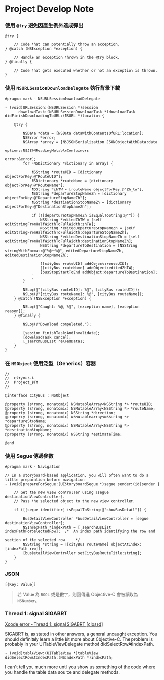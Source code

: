 # Project Develop Note

### 使用 `@try` 避免因產生例外造成彈出

```
@try {

    // Code that can potentially throw an exception.
} @catch (NSException *exception) {

    // Handle an exception thrown in the @try block.
} @finally {

    // Code that gets executed whether or not an exception is thrown.
}
```

### 使用 `NSURLSessionDownloadDelegate` 執行背景下載

```
#pragma mark - NSURLSessionDownloadDelegate

- (void)URLSession:(NSURLSession *)session
      downloadTask:(NSURLSessionDownloadTask *)downloadTask
didFinishDownloadingToURL:(NSURL *)location {

    @try {

        NSData *data = [NSData dataWithContentsOfURL:location];
        NSError *error;
        NSArray *array = [NSJSONSerialization JSONObjectWithData:data
                                                         options:NSJSONReadingMutableContainers
                                                           error:&error];
        for (NSDictionary *dictionary in array) {

            NSString *routeUID = [dictionary objectForKey:@"RouteUID"];
            NSDictionary *routeName = [dictionary objectForKey:@"RouteName"];
            NSString *zhTW = [routeName objectForKey:@"Zh_tw"];
            NSString *departureStopNameZh = [dictionary objectForKey:@"DepartureStopNameZh"];
            NSString *destinationStopNameZh = [dictionary objectForKey:@"DestinationStopNameZh"];

            if (![departureStopNameZh isEqualToString:@""]) {
                NSString *editedZhTW = [self editStringFromHalfWidthToFullWidth:zhTW];
                NSString *editedDepartureStopNameZh = [self editStringFromHalfWidthToFullWidth:departureStopNameZh];
                NSString *editedDestinationStopNameZh = [self editStringFromHalfWidthToFullWidth:destinationStopNameZh];
                NSString *departureToDestination = [NSString stringWithFormat:@"%@－%@", editedDepartureStopNameZh, editedDestinationStopNameZh];

                [[cityBus routeUID] addObject:routeUID];
                [[cityBus routeName] addObject:editedZhTW];
                [busStopStartToEnd addObject:departureToDestination];
            }
        }

        NSLog(@"[cityBus routeUID]: %@", [cityBus routeUID]);
        NSLog(@"[cityBus routeName]: %@", [cityBus routeName]);
    } @catch (NSException *exception) {

        NSLog(@"Caught: %@, %@", [exception name], [exception reason]);
    } @finally {

        NSLog(@"Download compeleted.");

        [session finishTasksAndInvalidate];
        [downloadTask cancel];
        [_searchBusList reloadData];
    }
}
```

### 在 `NSObject` 使用泛型（Generics）容器

```
//
//  CityBus.h
//  Project_BTM
//

@interface CityBus : NSObject

@property (strong, nonatomic) NSMutableArray<NSString *> *routeUID;
@property (strong, nonatomic) NSMutableArray<NSString *> *routeName;
@property (strong, nonatomic) NSString *direction;
@property (strong, nonatomic) NSMutableArray<NSString *> *departureStopName;
@property (strong, nonatomic) NSMutableArray<NSString *> *destinationStopName;
@property (strong, nonatomic) NSString *estimateTime;

@end
```

### 使用 Segue 傳遞參數

```
#pragma mark - Navigation

// In a storyboard-based application, you will often want to do a little preparation before navigation
- (void)prepareForSegue:(UIStoryboardSegue *)segue sender:(id)sender {

    // Get the new view controller using [segue destinationViewController].
    // Pass the selected object to the new view controller.

    if ([[segue identifier] isEqualToString:@"showBusDetail"]) {

        BusDetailViewController *busDetailViewController = [segue destinationViewController];
        NSIndexPath *indexPath = [_searchBusList indexPathForSelectedRow];  /*  An index path identifying the row and
                                                                                section of the selected row.    */
        NSString *string = [[cityBus routeName] objectAtIndex:[indexPath row]];
        [busDetailViewController setCityBusRouteTitle:string];
    }
}
```

### JSON

`[{Key: Value}]`

> 若 Value 為 `BOOL` 或是數字，則回傳進 Objective-C 會被讀取為 `NSNumber`。

### Thread 1: signal SIGABRT

[Xcode error - Thread 1: signal SIGABRT [closed]](https://stackoverflow.com/questions/9750224/xcode-error-thread-1-signal-sigabrt)

SIGABRT is, as stated in other answers, a general uncaught exception. You should definitely learn a little bit more about Objective-C. The problem is probably in your UITableViewDelegate method didSelectRowAtIndexPath.

```
- (void)tableView:(UITableView *)tableView
didSelectRowAtIndexPath:(NSIndexPath *)indexPath;
```

I can't tell you much more until you show us something of the code where you handle the table data source and delegate methods.
